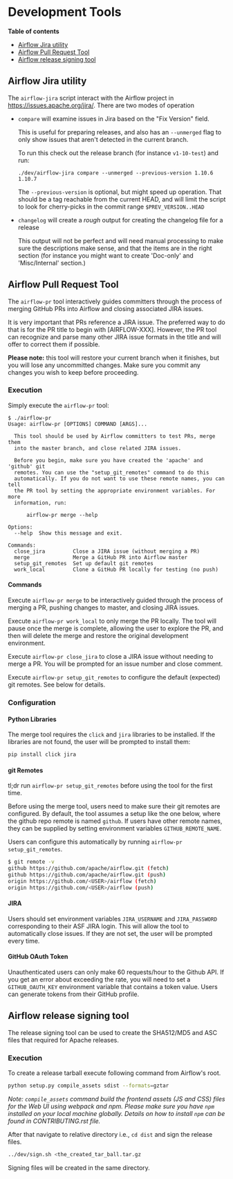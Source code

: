 <!--
 Licensed to the Apache Software Foundation (ASF) under one
 or more contributor license agreements.  See the NOTICE file
 distributed with this work for additional information
 regarding copyright ownership.  The ASF licenses this file
 to you under the Apache License, Version 2.0 (the
 "License"); you may not use this file except in compliance
 with the License.  You may obtain a copy of the License at

   http://www.apache.org/licenses/LICENSE-2.0

 Unless required by applicable law or agreed to in writing,
 software distributed under the License is distributed on an
 "AS IS" BASIS, WITHOUT WARRANTIES OR CONDITIONS OF ANY
 KIND, either express or implied.  See the License for the
 specific language governing permissions and limitations
 under the License.
-->
# Development Tools

<!-- START doctoc generated TOC please keep comment here to allow auto update -->
<!-- DON'T EDIT THIS SECTION, INSTEAD RE-RUN doctoc TO UPDATE -->
**Table of contents**

- [Airflow Jira utility](#airflow-jira-utility)
- [Airflow Pull Request Tool](#airflow-pull-request-tool)
- [Airflow release signing tool](#airflow-release-signing-tool)

<!-- END doctoc generated TOC please keep comment here to allow auto update -->

## Airflow Jira utility

The `airflow-jira` script interact with the Airflow project in <https://issues.apache.org/jira/>. There are two modes of operation


- `compare` will examine issues in Jira based on the "Fix Version" field.

  This is useful for preparing releases, and also has an `--unmerged` flag to
  only show issues that aren't detected in the current branch.

  To run this check out the release branch (for instance `v1-10-test`) and run:

  ```
  ./dev/airflow-jira compare --unmerged --previous-version 1.10.6 1.10.7
  ```

  The `--previous-version` is optional, but might speed up operation. That
  should be a tag reachable from the current HEAD, and will limit the script to
  look for cherry-picks in the commit range `$PREV_VERSION..HEAD`

- `changelog` will create a _rough_ output for creating the changelog file for a release

  This output will not be perfect and will need manual processing to make sure
  the descriptions make sense, and that the items are in the right section (for
  instance you might want to create 'Doc-only' and 'Misc/Internal' section.)

## Airflow Pull Request Tool

The `airflow-pr` tool interactively guides committers through the process of merging GitHub PRs into Airflow and closing associated JIRA issues.

It is very important that PRs reference a JIRA issue. The preferred way to do that is for the PR title to begin with [AIRFLOW-XXX]. However, the PR tool can recognize and parse many other JIRA issue formats in the title and will offer to correct them if possible.

__Please note:__ this tool will restore your current branch when it finishes, but you will lose any uncommitted changes. Make sure you commit any changes you wish to keep before proceeding.

### Execution

Simply execute the `airflow-pr` tool:

```
$ ./airflow-pr
Usage: airflow-pr [OPTIONS] COMMAND [ARGS]...

  This tool should be used by Airflow committers to test PRs, merge them
  into the master branch, and close related JIRA issues.

  Before you begin, make sure you have created the 'apache' and 'github' git
  remotes. You can use the "setup_git_remotes" command to do this
  automatically. If you do not want to use these remote names, you can tell
  the PR tool by setting the appropriate environment variables. For more
  information, run:

      airflow-pr merge --help

Options:
  --help  Show this message and exit.

Commands:
  close_jira         Close a JIRA issue (without merging a PR)
  merge              Merge a GitHub PR into Airflow master
  setup_git_remotes  Set up default git remotes
  work_local         Clone a GitHub PR locally for testing (no push)
```

#### Commands

Execute `airflow-pr merge` to be interactively guided through the process of merging a PR, pushing changes to master, and closing JIRA issues.

Execute `airflow-pr work_local` to only merge the PR locally. The tool will pause once the merge is complete, allowing the user to explore the PR, and then will delete the merge and restore the original development environment.

Execute `airflow-pr close_jira` to close a JIRA issue without needing to merge a PR. You will be prompted for an issue number and close comment.

Execute `airflow-pr setup_git_remotes` to configure the default (expected) git remotes. See below for details.

### Configuration

#### Python Libraries

The merge tool requires the `click` and `jira` libraries to be installed. If the libraries are not found, the user will be prompted to install them:

```bash
pip install click jira
```

#### git Remotes

tl;dr run `airflow-pr setup_git_remotes` before using the tool for the first time.

Before using the merge tool, users need to make sure their git remotes are configured. By default, the tool assumes a setup like the one below, where the github repo remote is named `github`. If users have other remote names, they can be supplied by setting environment variables `GITHUB_REMOTE_NAME`.

Users can configure this automatically by running `airflow-pr setup_git_remotes`.

```bash
$ git remote -v
github https://github.com/apache/airflow.git (fetch)
github https://github.com/apache/airflow.git (push)
origin https://github.com/<USER>/airflow (fetch)
origin https://github.com/<USER>/airflow (push)
```

#### JIRA

Users should set environment variables `JIRA_USERNAME` and `JIRA_PASSWORD` corresponding to their ASF JIRA login. This will allow the tool to automatically close issues. If they are not set, the user will be prompted every time.

#### GitHub OAuth Token

Unauthenticated users can only make 60 requests/hour to the Github API. If you get an error about exceeding the rate, you will need to set a `GITHUB_OAUTH_KEY` environment variable that contains a token value. Users can generate tokens from their GitHub profile.

## Airflow release signing tool

The release signing tool can be used to create the SHA512/MD5 and ASC files that required for Apache releases.

### Execution

To create a release tarball execute following command from Airflow's root.

```bash
python setup.py compile_assets sdist --formats=gztar
```

*Note: `compile_assets` command build the frontend assets (JS and CSS) files for the
Web UI using webpack and npm. Please make sure you have `npm` installed on your local machine globally.
Details on how to install `npm` can be found in CONTRIBUTING.rst file.*

After that navigate to relative directory i.e., `cd dist` and sign the release files.

```bash
../dev/sign.sh <the_created_tar_ball.tar.gz
```

Signing files will be created in the same directory.
